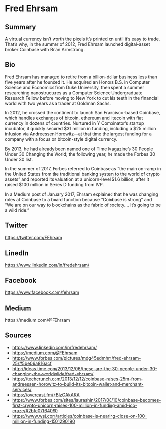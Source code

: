 # Fred Ehrsam

## Summary
A virtual currency isn’t worth the pixels it’s printed on until it’s easy to trade. That’s why, in the summer of 2012, Fred Ehrsam launched digital-asset broker Coinbase with Brian Armstrong. 

## Bio

Fred Ehrsam has managed to retire from a billion-dollar business less than five years after he founded it. He acquired an Honors B.S. in Computer Science and Economics from Duke University, then spent a summer researching nanostructures as a Computer Science Undergraduate Research Fellow before moving to New York to cut his teeth in the financial world with two years as a trader at Goldman Sachs.

In 2012, he crossed the continent to launch San Francisco-based Coinbase, which handles exchanges of bitcoin, ethereum and litecoin with fiat currency in dozens of countries. Nurtured in Y Combinator’s startup incubator, it quickly secured $31 million in funding, including a $25 million infusion via Andreessen Horowitz—at that time the largest funding for a company with a focus on bitcoin-style digital currency.

By 2013, he had already been named one of Time Magazine’s 30 People Under 30 Changing the World; the following year, he made the Forbes 30 Under 30 list.

In the summer of 2017, Forbes referred to Coinbase as “the main on-ramp in the United States from the traditional banking system to the world of crypto assets” and reported its valuation at a unicorn-level $1.6 billion, after it raised $100 million in Series D funding from IVP.

In a Medium post of January 2017, Ehrsam explained that he was changing roles at Coinbase to a board function because “Coinbase is strong” and “We are on our way to blockchains as the fabric of society…. It’s going to be a wild ride.”

## Twitter
https://twitter.com/FEhrsam

## LinedIn
https://www.linkedin.com/in/fredehrsam/

## Facebook
https://www.facebook.com/fehrsam

## Medium
https://medium.com/@FEhrsam

## Sources
-	https://www.linkedin.com/in/fredehrsam/
-	https://medium.com/@FEhrsam
-	https://www.forbes.com/pictures/mdg45edmhm/fred-ehrsam-25/#5be06a816acf
-	http://ideas.time.com/2013/12/06/these-are-the-30-people-under-30-changing-the-world/slide/fred-ehrsam/
-	https://techcrunch.com/2013/12/12/coinbase-raises-25m-from-andreessen-horowitz-to-build-its-bitcoin-wallet-and-merchant-services/
-	https://overcast.fm/+BlzGAkAKA
-	https://www.forbes.com/sites/laurashin/2017/08/10/coinbase-becomes-first-crypto-unicorn-raises-100-million-in-funding-amid-ico-craze/#2bfc07f64090
-	https://www.wsj.com/articles/coinbase-is-nearing-close-on-100-million-in-funding-1501290190
